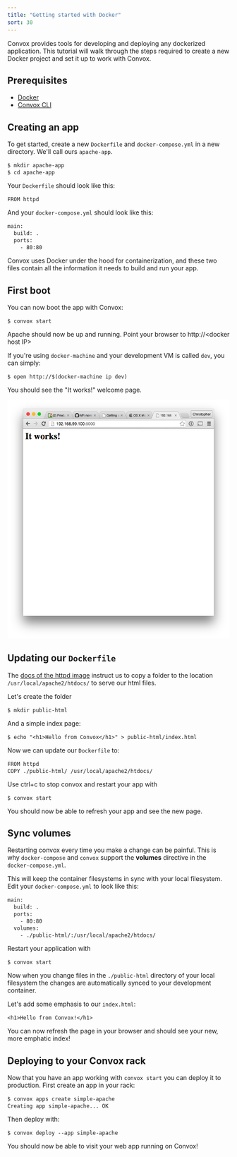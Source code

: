 ```yaml
---
title: "Getting started with Docker"
sort: 30
---
```

Convox provides tools for developing and deploying any dockerized application. This tutorial will walk through the steps required to create a new Docker project and set it up to work with Convox.

## Prerequisites

- [Docker](https://docs.docker.com/installation/)
- [Convox CLI](/docs/getting-started-with-convox/)

## Creating an app

To get started, create a new `Dockerfile` and `docker-compose.yml` in a new directory. We'll call ours `apache-app`.

    $ mkdir apache-app
    $ cd apache-app

Your `Dockerfile` should look like this:

    FROM httpd

And your `docker-compose.yml` should look like this:

    main:
      build: .
      ports:
        - 80:80

Convox uses Docker under the hood for containerization, and these two files contain all the information it needs to build and run your app.

## First boot

You can now boot the app with Convox:

    $ convox start

Apache should now be up and running. Point your browser to http://&lt;docker host IP&gt;


If you're using `docker-machine` and your development VM is called `dev`, you can simply:

    $ open http://$(docker-machine ip dev)

You should see the "It works!" welcome page.

![httpd-welcome-page](/assets/images/docs/getting-started-with-docker/it-works.png)


## Updating our `Dockerfile`

The [docs of the httpd image](https://hub.docker.com/_/httpd/) instruct us to copy a folder
to the location `/usr/local/apache2/htdocs/` to serve our html files.

Let's create the folder

    $ mkdir public-html

And a simple index page:

    $ echo "<h1>Hello from Convox</h1>" > public-html/index.html

Now we can update our `Dockerfile` to:

    FROM httpd
    COPY ./public-html/ /usr/local/apache2/htdocs/

Use ctrl+c to stop convox and restart your app with

    $ convox start

You should now be able to refresh your app and see the new page.


## Sync volumes

Restarting convox every time you make a change can be painful. This is why `docker-compose` and `convox` support the **volumes** directive in the `docker-compose.yml`.

This will keep the container filesystems in sync with your local filesystem. Edit your `docker-compose.yml` to look like this:

    main:
      build: .
      ports:
        - 80:80
      volumes:
        - ./public-html/:/usr/local/apache2/htdocs/

Restart your application with

    $ convox start

Now when you change files in the `./public-html` directory of your local filesystem the changes are automatically synced to your development container.

Let's add some emphasis to our `index.html`:

    <h1>Hello from Convox!</h1>

You can now refresh the page in your browser and should see your new, more emphatic index!


## Deploying to your Convox rack

Now that you have an app working with `convox start` you can deploy it to production. First create an app in your rack:

    $ convox apps create simple-apache
    Creating app simple-apache... OK

Then deploy with:

    $ convox deploy --app simple-apache

You should now be able to visit your web app running on Convox!
